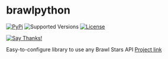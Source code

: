 # brawlpython

[![PyPi][pypi img]][pypi link]
![Supported Versions][versions img]
[![License][license img]][license link]

[![Say Thanks!][thanks img]][thanks link]


Easy-to-configure library to use any Brawl Stars API
[Project link](https://github.com/0dminnimda/brawlpython)


[pypi img]: https://img.shields.io/pypi/v/brawlpython.svg?style=plastic
[thanks img]: https://img.shields.io/badge/Say%20Thanks-!-1EAEDB.svg?style=plastic
[license img]: https://img.shields.io/pypi/l/brawlpython?style=plastic
[versions img]: https://img.shields.io/pypi/pyversions/brawlpython.svg?style=plastic
[pypi link]: https://pypi.org/project/brawlpython
[thanks link]: https://saythanks.io/to/0dminnimda@gmail.com
[license link]: https://github.com/0dminnimda/brawlpython/blob/master/LICENSE
